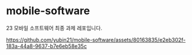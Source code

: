 # mobile-software
23 모바일 소프트웨어 최종 과제 레포입니다.


https://github.com/yubin21/mobile-software/assets/80163835/e2eb302f-183a-44a8-9637-b7e6eb58e35c
